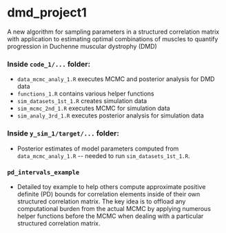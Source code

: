 # dmd_project1
A new algorithm for sampling parameters in a structured correlation matrix with application to estimating optimal combinations of muscles to quantify progression in Duchenne muscular dystrophy (DMD)

### Inside `code_1/...` folder:
- `data_mcmc_analy_1.R` executes MCMC and posterior analysis for DMD data
- `functions_1.R` contains various helper functions
- `sim_datasets_1st_1.R` creates simulation data
- `sim_mcmc_2nd_1.R` executes MCMC for simulation data
- `sim_analy_3rd_1.R` executes posterior analysis for simulation data

### Inside `y_sim_1/target/...` folder:
- Posterior estimates of model parameters computed from `data_mcmc_analy_1.R` -- needed to run `sim_datasets_1st_1.R`.

### `pd_intervals_example`
- Detailed toy example to help others compute approximate positive definite (PD) bounds for correlation elements inside of their own structured correlation matrix. The key idea is to offload any computational burden from the actual MCMC by applying numerous helper functions before the MCMC when dealing with a particular structured correlation matrix.
